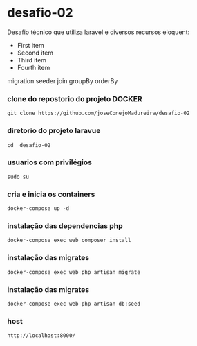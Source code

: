 # desafio-02 
Desafio técnico que utiliza  laravel e diversos recursos eloquent:

<ul>
  <li>First item</li>
  <li>Second item</li>
  <li>Third item</li>
  <li>Fourth item</li>
</ul>

migration
seeder
join
groupBy
orderBy
### clone do repostorio do projeto DOCKER 
```
git clone https://github.com/joseConejoMadureira/desafio-02
```

### diretorio  do projeto laravue
```
cd  desafio-02
```
### usuarios com privilégios
```
sudo su
```
### cria e inicia os containers 
```
docker-compose up -d
```
### instalação das dependencias php 
```
docker-compose exec web composer install
```
### instalação das migrates 
```
docker-compose exec web php artisan migrate
```
### instalação das migrates 
```
docker-compose exec web php artisan db:seed
```

### host 
```
http://localhost:8000/
```
